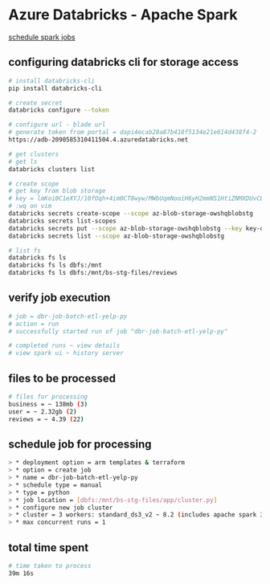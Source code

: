 # Azure Databricks - Apache Spark

[schedule spark jobs](https://docs.databricks.com/jobs.html)  

## configuring databricks cli for storage access

```sh
# install databricks-cli
pip install databricks-cli

# create secret
databricks configure --token

# configure url - blade url
# generate token from portal = dapi4ecab28a87b418f5134e21e614d438f4-2
https://adb-2090585310411504.4.azuredatabricks.net

# get clusters
# get ls
databricks clusters list

# create scope
# get key from blob storage
# key = lmKoi0C1eXYJ/10fOqh+4im0CT8wyw/MWbUqmNooiH6yH2mmNS1HtiZNMXDUvCEc0TRtC/3i2eat+AStq3oURg==
# :wq on vim
databricks secrets create-scope --scope az-blob-storage-owshqblobstg
databricks secrets list-scopes
databricks secrets put --scope az-blob-storage-owshqblobstg --key key-owshqblobstg
databricks secrets list --scope az-blob-storage-owshqblobstg

# list fs
databricks fs ls
databricks fs ls dbfs:/mnt
databricks fs ls dbfs:/mnt/bs-stg-files/reviews
```

## verify job execution

```sh
# job = dbr-job-batch-etl-yelp-py
# action = run 
# successfully started run of job "dbr-job-batch-etl-yelp-py"

# completed runs ~ view details
# view spark ui ~ history server
```

## files to be processed

```sh
# files for processing
business = ~ 138mb (3)
user = ~ 2.32gb (2)
reviews = ~ 4.39 (22)
```

## schedule job for processing

```sh
> * deployment option = arm templates & terraform
> * option = create job
> * name = dbr-job-batch-etl-yelp-py
> * schedule type = manual
> * type = python
> * job location = [dbfs:/mnt/bs-stg-files/app/cluster.py]
> * configure new job cluster
> * cluster = 3 workers: standard_ds3_v2 ~ 8.2 (includes apache spark 3.1.1 & scala 2.12)
> * max concurrent runs = 1

```

## total time spent

```sh
# time taken to process
39m 16s
```
